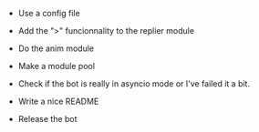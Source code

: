 * Use a config file
* Add the ">" funcionnality to the replier module

* Do the anim module

* Make a module pool

* Check if the bot is really in asyncio mode or I've failed it a bit.

* Write a nice README
* Release the bot
